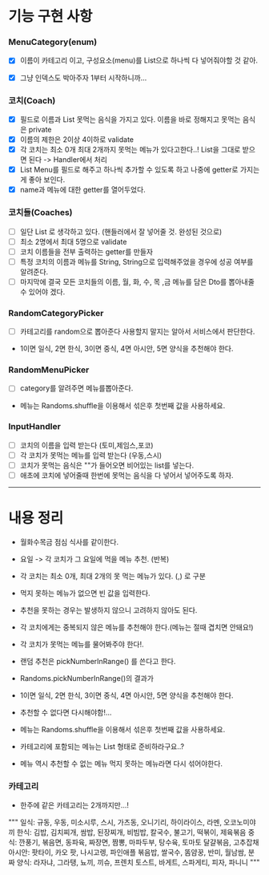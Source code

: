 # 기능 구현 사항 

### MenuCategory(enum)
-[x] 이름이 카테고리 이고, 구성요소(menu)를 List<String>으로 하나씩 다 넣어줘야할 것 같아.
-[x] 그냥 인덱스도 박아주자 1부터 시작하니까... 


### 코치(Coach)
-[x] 필드로 이름과 List<String> 못먹는 음식을 가지고 있다. 이름을 바로 정해지고 못먹는 음식은 private
-[x] 이름의 제한은 2이상 4이하로 validate
-[x] 각 코치는 최소 0개 최대 2개까지 못먹는 메뉴가 있다고한다..! List<String>을 그대로 받으면 된다 -> Handler에서 처리
-[x] List<String> Menu를 필드로 해주고 하나씩 추가할 수 있도록 하고 나중에 getter로 가지는게 좋아 보인다.
-[x] name과 메뉴에 대한 getter를 열어두었다. 

### 코치들(Coaches)
-[ ] 일단 List<Coach> 로 생각하고 있다. (핸들러에서 잘 넣어줄 것. 완성된 것으로)
-[ ] 최소 2명에서 최대 5명으로 validate
-[ ] 코치 이름들을 전부 출력하는 getter를 만들자
-[ ] 특정 코치의 이름과 메뉴를 String, String으로 입력해주었을 경우에 성공 여부를 알려준다.
-[ ] 마지막에 결국 모든 코치들의 이름, 월, 화, 수, 목 ,금 메뉴를 담은 Dto를 뽑아내줄 수 있어야 겠다. 

### RandomCategoryPicker
-[ ] 카테고리를 random으로 뽑아준다 사용할지 말지는 알아서 서비스에서 판단한다.
- 1이면 일식, 2면 한식, 3이면 중식, 4면 아시안, 5면 양식을 추천해야 한다.

### RandomMenuPicker 
-[ ] category를 알려주면 메뉴를뽑아준다.
- 메뉴는 Randoms.shuffle을 이용해서 섞은후 첫번째 값을 사용하세요.

### InputHandler
-[ ] 코치의 이름을 입력 받는다 (토미,제임스,포코)
-[ ] 각 코치가 못먹는 메뉴를 입력 받는다 (우동,스시)
-[ ] 코치가 못먹는 음식은 ""가 들어오면 비어있는 list를 넣는다.
-[ ] 애초에 코치에 넣어줄때 한번에 못먹는 음식을 다 넣어서 넣어주도록 하자.

---
# 내용 정리
- 월화수목금 점심 식사를 같이한다.
- 요일 -> 각 코치가 그 요일에 먹을 메뉴 추천. (반복)

- 각 코치는 최소 0개, 최대 2개의 못 먹는 메뉴가 있다. (,) 로 구분
- 먹지 못하는 메뉴가 없으면 빈 값을 입력한다.
- 추천을 못하는 경우는 발생하지 않으니 고려하지 않아도 된다.
- 각 코치에게는 중복되지 않은 메뉴를 추천해야 한다.(메뉴는 절때 겹치면 안돼요!)
- 각 코치가 못먹는 메뉴를 물어봐주야 한다!.
- 랜덤 추천은 pickNumberInRange() 를 쓴다고 한다.
- Randoms.pickNumberInRange()의 결과가 
- 1이면 일식, 2면 한식, 3이면 중식, 4면 아시안, 5면 양식을 추천해야 한다.
- 추천할 수 없다면 다시해야함!... 


- 메뉴는 Randoms.shuffle을 이용해서 섞은후 첫번째 값을 사용하세요.
- 카테고리에 포함되는 메뉴는 List<String> 형태로 준비하라구요..?
- 메뉴 역시 추천할 수 없는 메뉴 먹지 못하는 메뉴라면 다시 섞어야한다.

### 카테고리 
- 한주에 같은 카테고리는 2개까지만...!

"""
일식: 규동, 우동, 미소시루, 스시, 가츠동, 오니기리, 하이라이스, 라멘, 오코노미야끼
한식: 김밥, 김치찌개, 쌈밥, 된장찌개, 비빔밥, 칼국수, 불고기, 떡볶이, 제육볶음
중식: 깐풍기, 볶음면, 동파육, 짜장면, 짬뽕, 마파두부, 탕수육, 토마토 달걀볶음, 고추잡채
아시안: 팟타이, 카오 팟, 나시고렝, 파인애플 볶음밥, 쌀국수, 똠얌꿍, 반미, 월남쌈, 분짜
양식: 라자냐, 그라탱, 뇨끼, 끼슈, 프렌치 토스트, 바게트, 스파게티, 피자, 파니니
"""

